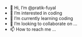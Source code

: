 - 👋 Hi, I’m @pratik-fuyal
- 👀 I’m interested in coding
- 🌱 I’m currently learning coding
- 💞️ I’m looking to collaborate on ...
- 📫 How to reach me ...

<!---
pratik-ful/pratik-ful is a ✨ special ✨ repository because its `README.md` (this file) appears on your GitHub profile.
You can click the Preview link to take a look at your changes.
--->
